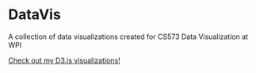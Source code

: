 # DataVis
A collection of data visualizations created for CS573 Data Visualization at WPI

[Check out my D3.js visualizations!](https://bl.ocks.org/dennisjunior111)

